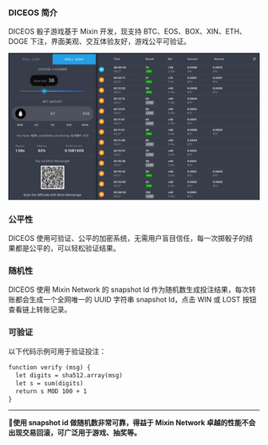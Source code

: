 
### DICEOS 简介
DICEOS 骰子游戏基于 Mixin 开发，现支持 BTC、EOS、BOX、XIN、ETH、DOGE 下注，界面美观、交互体验友好，游戏公平可验证。

![Diceos](./diceos-screenshot.png)

### 公平性
DICEOS 使用可验证、公平的加密系统，无需用户盲目信任，每一次掷骰子的结果都是公平的，可以轻松验证结果。

### 随机性
DICEOS 使用 Mixin Network 的 snapshot Id 作为随机数生成投注结果，每次转账都会生成一个全网唯一的 UUID 字符串 snapshot Id，点击 WIN 或 LOST 按钮查看链上转账记录。

### 可验证
以下代码示例可用于验证投注：
```
function verify (msg) {
  let digits = sha512.array(msg)
  let s = sum(digits)
  return s MOD 100 + 1
}
```

--- 
**使用 snapshot id 做随机数非常可靠，得益于 Mixin Network 卓越的性能不会出现交易回滚，可广泛用于游戏、抽奖等。**